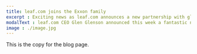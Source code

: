 ```yaml
---
title: leaf.com joins the Exxon family
excerpt : Exciting news as leaf.com announces a new partnership with global Oil powerhouse Shlazbrom.
modalText : leaf.com CEO Glen Glenson announced this week a fantastic new direction for the worlds number 1 resource for information and preservation of plants by teaming up with global leaders in Oil and Gas, Shlazbrom. The move comes after much speculation about the future of leaf.com after the recent data leak and founders leaving for pastures new, but this move secures the future of our great organisation. Glenson commented that "with our knowledge of plants and Shlazbroms resources, the sky truly is the limit". Click through to learn more.
image : ./image.jpg
---
```


This is the copy for the blog page.